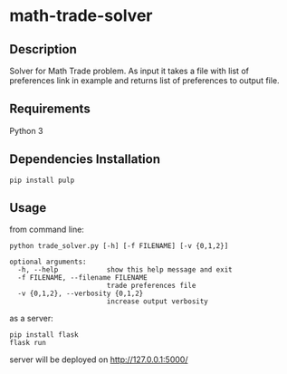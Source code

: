 # math-trade-solver

## Description

Solver for Math Trade problem. As input it takes a file with list of preferences link in example
and returns list of preferences to output file.

## Requirements

Python 3

## Dependencies Installation

```
pip install pulp
```

## Usage

from command line:
```
python trade_solver.py [-h] [-f FILENAME] [-v {0,1,2}]

optional arguments:
  -h, --help            show this help message and exit
  -f FILENAME, --filename FILENAME
                        trade preferences file
  -v {0,1,2}, --verbosity {0,1,2}
                        increase output verbosity
```
as a server:
```
pip install flask
flask run
```
server will be deployed on http://127.0.0.1:5000/